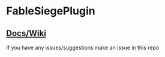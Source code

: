# FableSiegePlugin

## [Docs/Wiki](https://github.com/DaanVanWinkel/FableSiegePlugin/blob/master/How-to-use-FableSiegePlugin.md)

If you have any issues/suggestions make an issue in this repo

